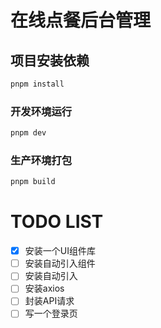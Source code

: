 # 在线点餐后台管理

## 项目安装依赖

```sh
pnpm install
```

### 开发环境运行

```sh
pnpm dev
```

### 生产环境打包

```sh
pnpm build
```



# TODO LIST

- [x] 安装一个UI组件库
- [ ] 安装自动引入组件
- [ ] 安装自动引入
- [ ] 安装axios
- [ ] 封装API请求
- [ ] 写一个登录页
